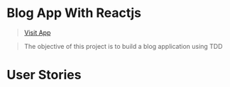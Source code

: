 # Blog App With Reactjs

> [Visit App](https://thinkloud.netlify.app)

> The objective of this project is to build a blog application using TDD

# User Stories


